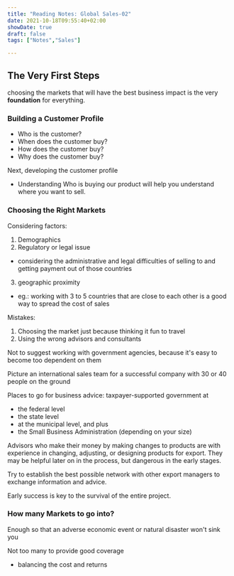 ```yaml
---
title: "Reading Notes: Global Sales-02"
date: 2021-10-18T09:55:40+02:00
showDate: true
draft: false
tags: ["Notes","Sales"]

---
```

## The Very First Steps

choosing the markets that will have the best business impact is the very **foundation** for everything.

### Building a Customer Profile

- Who is the customer?
- When does the customer buy?
- How does the customer buy?
- Why does the customer buy?

Next, developing the customer profile

- Understanding Who is buying our product will help you understand where you want to sell.

### Choosing the Right Markets

Considering factors:

1. Demographics
2. Regulatory or legal issue
  - considering the administrative and legal difficulties of selling to and getting payment out of those countries
3. geographic proximity
  - eg.: working with 3 to 5 countries that are close to each other is a good way to spread the cost of sales

Mistakes:

1. Choosing the market just because thinking it fun to travel
2. Using the wrong advisors and consultants

Not to suggest working with government agencies, because it's easy to become too dependent on them

Picture an international sales team for a successful company with 30 or 40 people on the ground

Places to go for business advice: taxpayer-supported government at

- the federal level
- the state level
- at the municipal level, and plus
- the Small Business Administration (depending on your size)

Advisors who make their money by making changes to products are with experience in changing, adjusting, or designing products for export. They may be helpful later on in the process, but dangerous in the early stages.

Try to establish the best possible network with other export managers to exchange information and advice.

Early success is key to the survival of the entire project.

### How many Markets to go into?

Enough so that an adverse economic event or natural disaster won't sink you

Not too many to provide good coverage
- balancing the cost and returns

